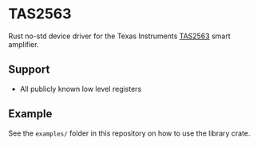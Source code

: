 # TAS2563
Rust no-std device driver for the Texas Instruments [TAS2563](https://www.ti.com/product/TAS2563) smart amplifier.


## Support
* All publicly known low level registers

## Example
See the `examples/` folder in this repository on how to use the library crate.